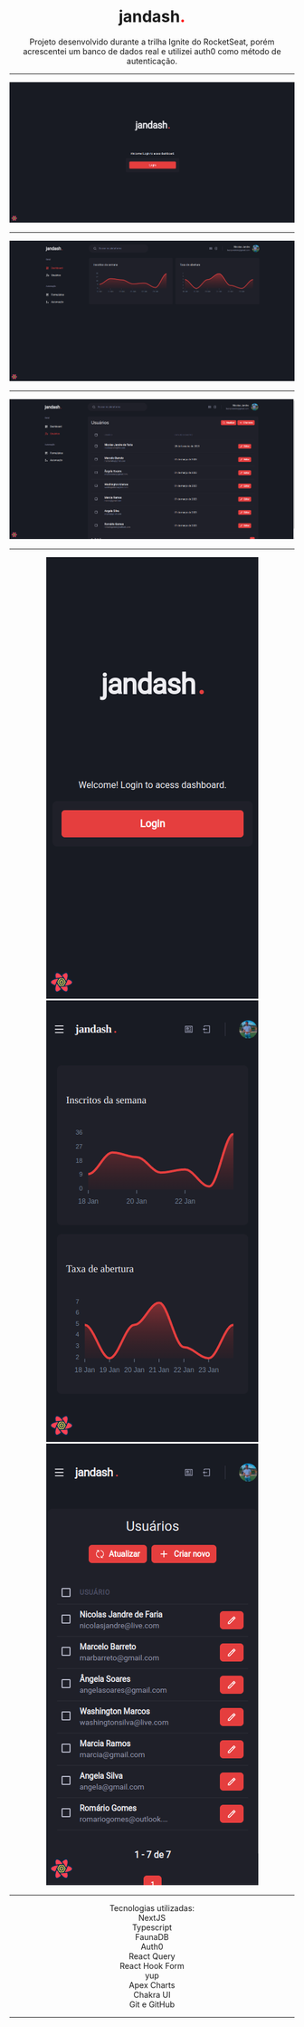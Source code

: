 <h1 align="center">jandash<span style="color: red">.</span></h1>


<p align="center">Projeto desenvolvido durante a trilha Ignite do RocketSeat, porém acrescentei um banco de dados real e utilizei auth0 como método de autenticação.

<br>
<hr>
<p align="center"><img src="./.github/preview-wide-login.png" alt="Preview do projeto jandash."></p>
<hr>
<p align="center"><img src="./.github/preview-wide-dashboard.png" alt="Preview do projeto jandash."></p>
<hr>
<p align="center"><img src="./.github/preview-wide-users.png" alt="Preview do projeto jandash."></p>
<hr>
<p align="center"><img src="./.github/preview-mob-login.png" alt="Preview do projeto jandash.">
<img src="./.github/preview-mob-dashboard.png" alt="Preview do projeto jandash.">
<img src="./.github/preview-mob-users.png" alt="Preview do projeto jandash."></p>
<hr>
<p align="center">Tecnologias utilizadas:
<br>NextJS
<br>Typescript
<br>FaunaDB
<br>Auth0
<br>React Query
<br>React Hook Form
<br>yup
<br>Apex Charts
<br>Chakra UI
<br>Git e GitHub</p>
<hr>